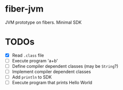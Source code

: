 # fiber-jvm
JVM prototype on fibers. Minimal SDK

# TODOs
- [x] Read `.class` file
- [ ] Execute program 'a+b'
- [ ] Define compiler dependent classes (may be `String`?)
- [ ] Implement compiler dependent classes
- [ ] Add `println` to SDK
- [ ] Execute program that prints Hello World
